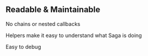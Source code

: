 ## Readable & Maintainable

No chains or nested callbacks

Helpers make it easy to understand what Saga is doing

Easy to debug
